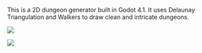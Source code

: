 This is a 2D dungeon generator built in Godot 4.1. It uses Delaunay Triangulation and Walkers to draw clean and intricate dungeons.


<img src="https://i.imgur.com/eQSaxgl.png"></img>

<img src="https://i.imgur.com/WL2ixKV.png"></img>
